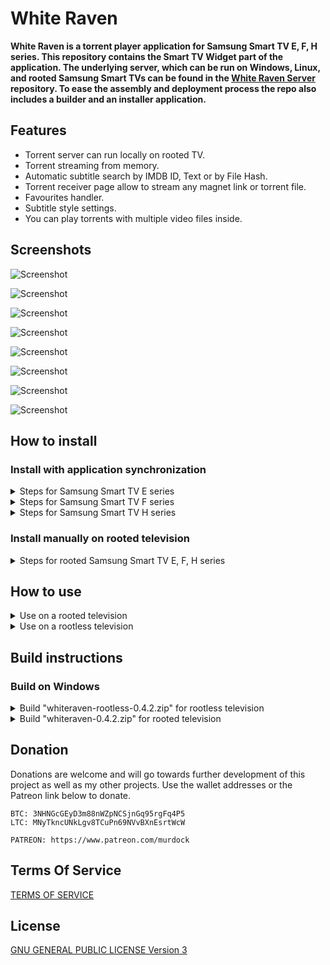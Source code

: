 # White Raven

**White Raven is a torrent player application for Samsung Smart TV E, F, H series. This repository contains the Smart TV Widget part of the application. The underlying server, which can be run on Windows, Linux, and rooted Samsung Smart TVs can be found in the [White Raven Server](https://github.com/silentmurdock/wrserver) repository. To ease the assembly and deployment process the repo also includes a builder and an installer application.**

## Features

- Torrent server can run locally on rooted TV.
- Torrent streaming from memory.
- Automatic subtitle search by IMDB ID, Text or by File Hash.
- Torrent receiver page allow to stream any magnet link or torrent file.
- Favourites handler.
- Subtitle style settings.
- You can play torrents with multiple video files inside.

## Screenshots

![Screenshot](https://camo.githubusercontent.com/5685604ee5dc9b71d25c417e2b9eb4bdbce62292853616af1e1727ba68672db9/68747470733a2f2f692e6962622e636f2f7234673451346a2f747673686f77732e6a7067)

![Screenshot](https://camo.githubusercontent.com/ebcae33f28aa5d66416fd6642ed1111baeaafcd07c41ae2d89a75cd752267a69/68747470733a2f2f692e6962622e636f2f316e4e524374422f696e747673686f772e6a7067)

![Screenshot](https://camo.githubusercontent.com/b0cc589071750fd810e06467b31b9d3d15d152203993a2cb995469cfee6f3e4e/68747470733a2f2f692e6962622e636f2f6638624d5768362f747673686f777375627469746c652e6a7067)

![Screenshot](https://camo.githubusercontent.com/1515d18a46aeed1af351c1469c7b09da4838cb65d45438b0d2fe15a011277d61/68747470733a2f2f692e6962622e636f2f50574e5a7632432f6d6f766965732e6a7067)

![Screenshot](https://camo.githubusercontent.com/c96f920145ba15b4a248f0cad82c04aa55a4aafba6b5efc67ecd730c45225b47/68747470733a2f2f692e6962622e636f2f5a534c583243682f686f7374736d656e752e6a7067)

![Screenshot](https://camo.githubusercontent.com/8e4e07f5a3563f27b5259214be53fdefef5291460b8426d8404408fb5a6d1558/68747470733a2f2f692e6962622e636f2f32644c786a56662f696e646f776e6c6f6164322e6a7067)

![Screenshot](https://camo.githubusercontent.com/9331e8ded6b2914226f9da722cc2b9f7a7b07823468ae3cecd7953b786c61db3/68747470733a2f2f692e6962622e636f2f52516d764b51792f6d6f7669657375627469746c652e6a7067)

![Screenshot](https://camo.githubusercontent.com/3cc130756ebb28b2f934c412a28b98d5e59cb4f94760a6c4324e895a024231f9/68747470733a2f2f692e6962622e636f2f6e3150363350372f696e73657474696e67732e6a7067)

## How to install

### Install with application synchronization
<details>
<summary>Steps for Samsung Smart TV E series</summary>

#### For easier use, the latest version of White Raven is available from an online application synchronization server. This way only the television is required for the installation.

#### First you need to enable developer mode on your Samsung Smart TV E type.
```
1. Open the Smart Hub.
2. Press "Tools" on the remote.
3. Select "Login".
4. Select "Samsung Account".
5. Enter "develop" as your Samsung Account ID.
6. Enter "000000" to the Password field.
7. Press Login.
```
#### Now you can setup server IP and install White Raven.
```
1. Open the Smart Hub.
2. Press "Tools" on the remote.
3. Select "Settings".
4. Select "Development".
5. Check the box to "Agree" to the "Terms of Service Agreement".
6. Select "OK".
7. Select "Setting Server IP".
8. Enter the following IP address: [ 107.189.7.41 ]
9. Select "User Application Synchronisation".
```
#### The television will connect to the server and install White Raven.
**If for some reason the online server is unavailable you can use the prebuilt releases to install White Raven!**
```
1. Download the "whiteraven-0.4.2.zip" file.
2. Download and extract one of the following installer executables according to your operating system: "sync-0.1.0-x32-windows.zip", "sync-0.1.0-x64-windows.zip", "sync-0.1.0-x32-linux.zip", "sync-0.1.0-x64-linux.zip"
3. Start the installer with the following command: $ sync -widgetfile="whiteraven-0.4.2.zip"   
   [The "-widgetfile" parameter must be set to the previously downloaded "whiteraven-0.4.2.zip" file's path.]
4. Repeat the "setup server IP" process and change the IP address in step 8 to the one shows by the installer.
```
***BE CAREFUL, THE APPLICATION SYNCHRONIZATION REMOVE ALL PREVIOUSLY INSTALLED USER APPS FROM YOUR SAMSUNG SMART TV!***
</details>

<details>
<summary>Steps for Samsung Smart TV F series</summary>

#### For easier use, the latest version of White Raven is available from an online application synchronization server. This way only the television is required for the installation.

#### First you need to enable developer mode on your Samsung Smart TV F type.
```
1. In the main menu scroll down to "Smart Features" and press the Enter button.
2. Select "Samsung Account".
3. Select "Log In".
4. In the E-mail field enter "develop".
5. Leave the password field empty.
6. Press "Login".
7. Exit from all the menus.
```
#### Now you can setup server IP and install White Raven.
```
1. Press the Smart Hub button on the remote and scroll to Apps.
2. Select "More Apps" at the bottom of the screen.
3. Select "Options" at the top right corner of the screen.
4. Select "IP Setting".
5. Enter the following IP address: [ 107.189.7.41 ]
6. Choose "Start App Sync" from the Options menu.
```
#### The television will connect to the server and install White Raven.
**If for some reason the online server is unavailable you can use the prebuilt releases to install White Raven!**
```
1. Download the "whiteraven-0.4.2.zip" file.
2. Download and extract one of the following installer executables according to your operating system: "sync-0.1.0-x32-windows.zip", "sync-0.1.0-x64-windows.zip", "sync-0.1.0-x32-linux.zip", "sync-0.1.0-x64-linux.zip"
3. Start the installer with the following command: $ sync -widgetfile="whiteraven-0.4.2.zip"
   [The "-widgetfile" parameter must be set to the previously downloaded "whiteraven-0.4.2.zip" file's path.]
4. Repeat the "setup server IP" process and change the IP address in step 5 to the one shows by the installer.
```
***BE CAREFUL, THE APPLICATION SYNCHRONIZATION REMOVE ALL PREVIOUSLY INSTALLED USER APPS FROM YOUR SAMSUNG SMART TV!***
</details>

<details>
<summary>Steps for Samsung Smart TV H series</summary>

#### For easier use, the latest version of White Raven is available from an online application synchronization server. This way only the television is required for the installation.

#### First you need to enable developer mode on your Samsung Smart TV H type.
```
1. In the main menu select "Smart Hub".
2. Select "Samsung Account."
3. Select "Login".
4. Enter "develop" as the username.
5. Enter "000000" as the password.
6. Press "Login".
```
#### Now you can setup server IP and install White Raven.
```
1. Press the Smart Hub button on the remote and go to My App's list.
2. Select any of the existing apps and keep holding the "OK" button in the remote until a pop up window appears.
3. Select "IP Setting".
4. Enter the following IP address: [ 107.189.7.41 ]
5. Select any of the existing apps and keep holding the "OK" button in the remote until the previous pop up window appears.
6. Choose "Start User App Sync" from the options.
```
#### The television will connect to the server and install White Raven.
**If for some reason the online server is unavailable you can use the prebuilt releases to install White Raven!**
```
1. Download the "whiteraven-0.4.2.zip" file.
2. Download and extract one of the following installer executables according to your operating system: "sync-0.1.0-x32-windows.zip", "sync-0.1.0-x64-windows.zip", "sync-0.1.0-x32-linux.zip", "sync-0.1.0-x64-linux.zip"
3. Start the installer with the following command: $ sync -widgetfile="whiteraven-0.4.2.zip"
   [The "-widgetfile" parameter must be set to the previously downloaded "whiteraven-0.4.2.zip" file's path.]
4. Repeat the "setup server IP" process and change the IP address in step 4 to the one shows by the installer.
```
***BE CAREFUL, THE APPLICATION SYNCHRONIZATION REMOVE ALL PREVIOUSLY INSTALLED USER APPS FROM YOUR SAMSUNG SMART TV!***
</details>

### Install manually on rooted television
<details>
<summary>Steps for rooted Samsung Smart TV E, F, H series</summary>

```
1. Download or build the "whiteraven-0.4.2.zip" file.
2. Connect to your television over FTP/SFTP.
3. Create a folder named as "WhiteRaven" (Case sensitive!) inside the "/mtd_rwcommon/widgets/user" directory.
4. Extract the contents of the "whiteraven-0.4.2.zip" file to this directory.
5. Reboot your television.
6. After reboot White Raven should show up in the apps section.
```
</details>

## How to use

<details>
<summary>Use on a rooted television</summary>

#### On a rooted televison White Raven works as a standalone application. You just need to start it to watch videos.
</details>

<details>
<summary>Use on a rootless television</summary>

#### For a rootless television the underlying server must run on an external device that connected to the same local network. You can download prebuilt servers for Windows or Linux from the [White Raven Server](https://github.com/silentmurdock/wrserver/releases/tag/v0.4.2) release page.
```
1. Extract and run the downloaded server.
   [You may need to allow it to access the Internet.]
2. Start the White Raven application on the television.
   [If all goes well, it will automatically find the server and connect to it.]
```
</details>

## Build instructions

### Build on Windows
<details>
<summary>Build "whiteraven-rootless-0.4.2.zip" for rootless television</summary>

#### Download White Raven's source code:
```
$ go get -v -u github.com/silentmurdock/whiteraven
```
#### Build "whiteraven-rootless-0.4.2.zip":
```
$ go run build.go rootless
```
</details>

<details>
<summary>Build "whiteraven-0.4.2.zip" for rooted television</summary>

#### To create the widget, you need to download the prebuilt "wrserver-0.4.2-armv7-linux.tar.gz" ARM server executable from [White Raven Server](https://github.com/silentmurdock/wrserver/releases/tag/v0.4.2) release page or need to build it yourself with the following commands.

#### Download White Raven Server's source code:
```
$ go get -v -u github.com/silentmurdock/wrserver
```
#### Build "wrserver" for ARM:
```
$ set GOOS=linux
$ set GOARCH=arm
$ set GOARM=7
$ go build -ldflags="-s -w" -mod=vendor -o wrserver
```

#### Download White Raven's source code:
```
$ go get -v -u github.com/silentmurdock/whiteraven
```

#### Now you can able to make the White Raven widget by specifying the "-serverfile" parameter in the following build command. The "-serverfile" parameter must be set to the previously built or downloaded "wrserver" file's path.

#### Build "whiteraven-0.4.2.zip":
```
$ go run build.go rooted -serverfile="wrserver"
```
</details>

## Donation
Donations are welcome and will go towards further development of this project as well as my other projects. Use the wallet addresses or the Patreon link below to donate.
```
BTC: 3NHNGcGEyD3m88nWZpNCSjnGq95rgFq4P5
LTC: MNyTkncUNkLgv8TCuPn69NVvBXnEsrtWcW
```
```
PATREON: https://www.patreon.com/murdock
```

## Terms Of Service
[TERMS OF SERVICE](TOS)

## License
[GNU GENERAL PUBLIC LICENSE Version 3](LICENSE)
